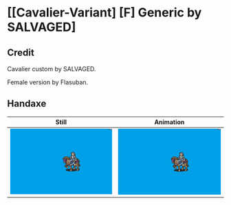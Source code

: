 # [\[Cavalier-Variant\] \[F\] Generic by SALVAGED]

## Credit

Cavalier custom by SALVAGED.

Female version by Flasuban.

## Handaxe

| Still | Animation |
| :---: | :-------: |
| ![Handaxe still](./Handaxe_000.png) | ![Handaxe animation](./Handaxe.gif) |
